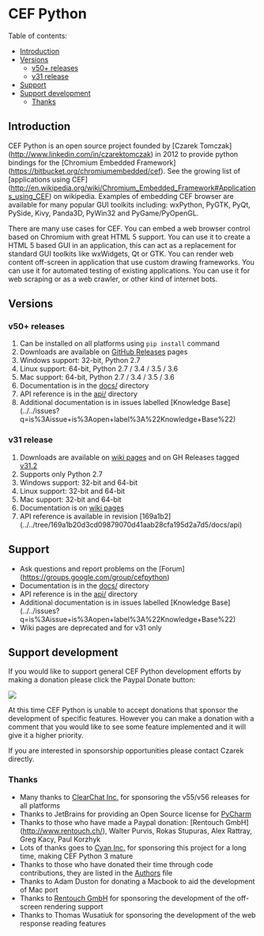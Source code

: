 # CEF Python

Table of contents:
* [Introduction](#introduction)
* [Versions](#versions)
  * [v50+ releases](#v50-releases)
  * [v31 release](#v31-release)
* [Support](#support)
* [Support development](#support-development)
  * [Thanks](#thanks)


## Introduction

CEF Python is an open source project founded by [Czarek Tomczak]
(http://www.linkedin.com/in/czarektomczak)
in 2012 to provide python bindings for the [Chromium Embedded Framework]
(https://bitbucket.org/chromiumembedded/cef).
See the growing list of [applications using CEF]
(http://en.wikipedia.org/wiki/Chromium_Embedded_Framework#Applications_using_CEF)
on wikipedia. Examples of embedding CEF browser are available for many
popular GUI toolkits including: wxPython, PyGTK, PyQt, PySide, Kivy,
Panda3D, PyWin32 and PyGame/PyOpenGL.

There are many use cases for CEF. You can embed a web browser control
based on Chromium with great HTML 5 support. You can use it to create
a HTML 5 based GUI in an application, this can act as a replacement for
standard GUI toolkits like wxWidgets, Qt or GTK. You can render web
content off-screen in application that use custom drawing frameworks.
You can use it for automated testing of existing applications. You can
use it for web scraping or as a web crawler, or other kind of internet
bots.


## Versions

### v50+ releases

1. Can be installed on all platforms using `pip install` command
2. Downloads are available on [GitHub Releases](../../releases) pages
2. Windows support: 32-bit, Python 2.7
3. Linux support: 64-bit, Python 2.7 / 3.4 / 3.5 / 3.6
4. Mac support: 64-bit, Python 2.7 / 3.4 / 3.5 / 3.6
5. Documentation is in the [docs/](docs) directory
6. API reference is in the [api/](api) directory
7. Additional documentation is in issues labelled [Knowledge Base]
   (../../issues?q=is%3Aissue+is%3Aopen+label%3A%22Knowledge+Base%22)

### v31 release

1. Downloads are available on [wiki pages](../../wiki#downloads)
   and on GH Releases tagged [v31.2](../../releases/tag/v31.2)
2. Supports only Python 2.7
3. Windows support: 32-bit and 64-bit
4. Linux support: 32-bit and 64-bit
5. Mac support: 32-bit and 64-bit
6. Documentation is on [wiki pages](../../wiki)
7. API reference is available in revision [169a1b2]
   (../../tree/169a1b20d3cd09879070d41aab28cfa195d2a7d5/docs/api)


## Support

- Ask questions and report problems on the [Forum]
  (https://groups.google.com/group/cefpython)
- Documentation is in the [docs/](docs) directory
- API reference is in the [api/](api) directory
- Additional documentation is in issues labelled [Knowledge Base]
  (../../issues?q=is%3Aissue+is%3Aopen+label%3A%22Knowledge+Base%22)
- Wiki pages are deprecated and for v31 only


## Support development

If you would like to support general CEF Python development efforts
by making a donation please click the Paypal Donate button:

<a href='https://www.paypal.com/cgi-bin/webscr?cmd=_s-xclick&hosted_button_id=V7LU7PD4N4GGG'>
<img src='https://raw.githubusercontent.com/wiki/cztomczak/cefpython/images/donate.gif' />
</a>

At this time CEF Python is unable to accept donations that sponsor the
development of specific features. However you can make a donation with
a comment that you would like to see some feature implemented and it will
give it a higher priority.

If you are interested in sponsorship opportunities please contact Czarek
directly.

### Thanks

* Many thanks to [ClearChat Inc.](https://clearchat.com) for sponsoring
  the v55/v56 releases for all platforms
* Thanks to JetBrains for providing an Open Source license for
  [PyCharm](https://www.jetbrains.com/pycharm/)
* Thanks to those who have made a Paypal donation: [Rentouch GmbH]
  (http://www.rentouch.ch/), Walter Purvis, Rokas Stupuras, Alex Rattray,
  Greg Kacy, Paul Korzhyk
* Lots of thanks goes to [Cyan Inc.](http://www.blueplanet.com/) for
  sponsoring this project for a long time, making CEF Python 3 mature
* Thanks to those who have donated their time through code contributions,
  they are listed in the [Authors](Authors) file
* Thanks to Adam Duston for donating a Macbook to aid the development
  of Mac port
* Thanks to [Rentouch GmbH](http://www.rentouch.ch/) for sponsoring the
  development of the off-screen rendering support
* Thanks to Thomas Wusatiuk for sponsoring the development of the web
  response reading features
